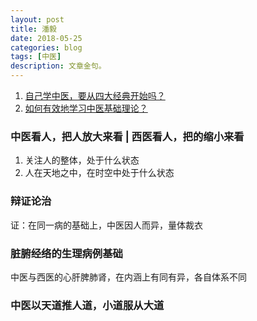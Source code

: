 ```yaml
---
layout: post
title: 潘毅
date: 2018-05-25
categories: blog
tags: [中医]
description: 文章金句。
---
```



1. [自己学中医，要从四大经典开始吗？](http://3g.163.com/dy/article/D4Q8F1O00514K3KR.html)
2. [如何有效地学习中医基础理论？](http://www.360doc.cn/article/26469483_719186003.html)


### 中医看人，把人放大来看 | 西医看人，把的缩小来看
1. 关注人的整体，处于什么状态
2. 人在天地之中，在时空中处于什么状态

### 辩证论治
证：在同一病的基础上，中医因人而异，量体裁衣

### 脏腑经络的生理病例基础
中医与西医的心肝脾肺肾，在内涵上有同有异，各自体系不同

### 中医以天道推人道，小道服从大道

